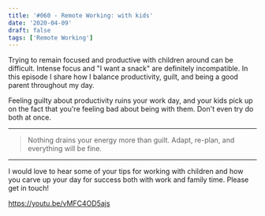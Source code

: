 ```yaml
---
title: '#060 - Remote Working: with kids'
date: '2020-04-09'
draft: false
tags: ['Remote Working']
---
```


Trying to remain focused and productive with children around can be difficult. Intense focus and "I want a snack" are definitely incompatible. In this episode I share how I balance productivity, guilt, and being a good parent throughout my day.

Feeling guilty about productivity ruins your work day, and your kids pick up on the fact that you're feeling bad about being with them. Don't even try do both at once.

* * *

> Nothing drains your energy more than guilt. Adapt, re-plan, and everything will be fine.

* * *

I would love to hear some of your tips for working with children and how you carve up your day for success both with work and family time. Please get in touch!

https://youtu.be/vMFC4OD5ajs